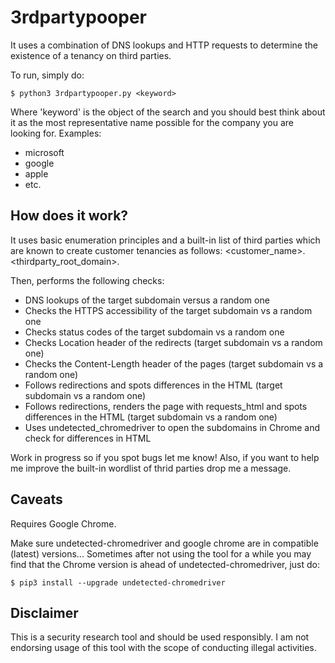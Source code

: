 # 3rdpartypooper

 It uses a combination of DNS lookups and HTTP requests to determine the existence of a tenancy on third parties.

 To run, simply do:

```
$ python3 3rdpartypooper.py <keyword> 
```

Where 'keyword' is the object of the search and you should best think about it as the most representative name possible for the company you are looking for.
Examples:
- microsoft
- google
- apple
- etc.

## How does it work?

It uses basic enumeration principles and a built-in list of third parties which are known to create customer tenancies as follows: <customer_name>.<thirdparty_root_domain>.

Then, performs the following checks:
* DNS lookups of the target subdomain versus a random one
* Checks the HTTPS accessibility of the target subdomain vs a random one
* Checks status codes of the target subdomain vs a random one
* Checks Location header of the redirects (target subdomain vs a random one)
* Checks the Content-Length header of the pages (target subdomain vs a random one)
* Follows redirections and spots differences in the HTML (target subdomain vs a random one)
* Follows redirections, renders the page with requests_html and spots differences in the HTML (target subdomain vs a random one)
* Uses undetected_chromedriver to open the subdomains in Chrome and check for differences in HTML

Work in progress so if you spot bugs let me know!
Also, if you want to help me improve the built-in wordlist of thrid parties drop me a message.

## Caveats

Requires Google Chrome.

Make sure undetected-chromedriver and google chrome are in compatible (latest) versions... Sometimes after not using the tool for a while you may find that the Chrome version is ahead of undetected-chromedriver, just do:
```
$ pip3 install --upgrade undetected-chromedriver
```

## Disclaimer

This is a security research tool and should be used responsibly. I am not endorsing usage of this tool with the scope of conducting illegal activities.


